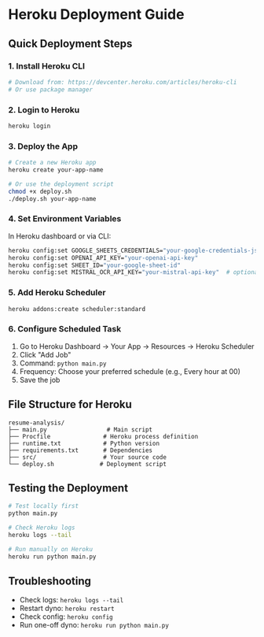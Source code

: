 # Heroku Deployment Guide

## Quick Deployment Steps

### 1. Install Heroku CLI
```bash
# Download from: https://devcenter.heroku.com/articles/heroku-cli
# Or use package manager
```

### 2. Login to Heroku
```bash
heroku login
```

### 3. Deploy the App
```bash
# Create a new Heroku app
heroku create your-app-name

# Or use the deployment script
chmod +x deploy.sh
./deploy.sh your-app-name
```

### 4. Set Environment Variables
In Heroku dashboard or via CLI:
```bash
heroku config:set GOOGLE_SHEETS_CREDENTIALS="your-google-credentials-json"
heroku config:set OPENAI_API_KEY="your-openai-api-key"
heroku config:set SHEET_ID="your-google-sheet-id"
heroku config:set MISTRAL_OCR_API_KEY="your-mistral-api-key"  # optional
```

### 5. Add Heroku Scheduler
```bash
heroku addons:create scheduler:standard
```

### 6. Configure Scheduled Task
1. Go to Heroku Dashboard → Your App → Resources → Heroku Scheduler
2. Click "Add Job"
3. Command: `python main.py`
4. Frequency: Choose your preferred schedule (e.g., Every hour at 00)
5. Save the job

## File Structure for Heroku
```
resume-analysis/
├── main.py                 # Main script
├── Procfile               # Heroku process definition
├── runtime.txt            # Python version
├── requirements.txt       # Dependencies
├── src/                   # Your source code
└── deploy.sh             # Deployment script
```

## Testing the Deployment
```bash
# Test locally first
python main.py

# Check Heroku logs
heroku logs --tail

# Run manually on Heroku
heroku run python main.py
```

## Troubleshooting
- Check logs: `heroku logs --tail`
- Restart dyno: `heroku restart`
- Check config: `heroku config`
- Run one-off dyno: `heroku run python main.py` 